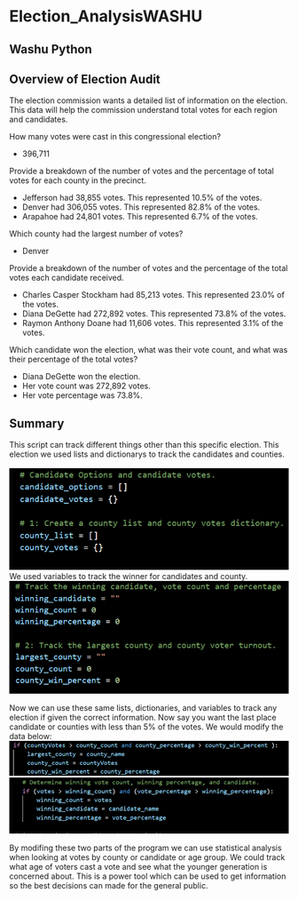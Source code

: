 # Election_AnalysisWASHU
## Washu Python

## Overview of Election Audit
The election commission wants a detailed list of information on the election. This data will help the commission understand total votes for each region and candidates.

How many votes were cast in this congressional election?
- 396,711

Provide a breakdown of the number of votes and the percentage of total votes for each county in the precinct.
- Jefferson had 38,855 votes. This represented 10.5% of the votes.
- Denver had 306,055 votes. This represented 82.8% of the votes.
- Arapahoe had 24,801 votes. This represented 6.7% of the votes.

Which county had the largest number of votes?
- Denver

Provide a breakdown of the number of votes and the percentage of the total votes each candidate received.
- Charles Casper Stockham had 85,213 votes. This represented 23.0% of the votes.
- Diana DeGette had 272,892 votes. This represented 73.8% of the votes.
- Raymon Anthony Doane had 11,606 votes. This represented 3.1% of the votes.

Which candidate won the election, what was their vote count, and what was their percentage of the total votes?
- Diana DeGette won the election. 
- Her vote count was 272,892 votes. 
- Her vote percentage was 73.8%.

## Summary
This script can track different things other than this specific election. This election we used lists and dictionarys to track the candidates and counties.<br/>
<br/>
![candidate_county](Resources/candidate_county.png)<br/>
We used variables to track the winner for candidates and county.<br/>
![winning_largest](Resources/winning_largest.png)

Now we can use these same lists, dictionaries, and variables to track any election if given the correct information. Now say you want the last place candidate or counties with less than 5% of the votes. We would modify the data below:<br/>
![modifycounty](Resources/modifycounty.png)<br/>
![modifycandidate](Resources/modifycandidate.png)

By modifing these two parts of the program we can use statistical analysis when looking at votes by county or candidate or age group. We could track what age of voters cast a vote and see what the younger generation is concerned about. This is a power tool which can be used to get information so the best decisions can made for the general public. 
